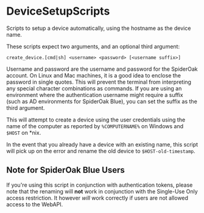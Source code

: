 DeviceSetupScripts
==================

Scripts to setup a device automatically, using the hostname as the device name.

These scripts expect two arguments, and an optional third argument:

    create_device.[cmd|sh] <username> <password> [<username suffix>]

Username and password are the username and password for the SpiderOak
account. On Linux and Mac machines, it is a good idea to enclose the 
password in single quotes. This will prevent the terminal from 
interpreting any special character combinations as commands. If you 
are using an environment where the authentication username might 
require a suffix (such as AD environments for SpiderOak Blue), you 
can set the suffix as the third argument.

This will attempt to create a device using the user credentials using the name of the computer as reported by `%COMPUTERNAME%` on Windows and `$HOST` on *nix.

In the event that you already have a device with an existing name, this script will pick up on the error and rename the old device to `$HOST-old-timestamp`.

Note for SpiderOak Blue Users
-----------------------------

If you're using this script in conjunction with authentication tokens, please note that the renaming will **not** work in conjunction with the Single-Use Only access restriction. It however *will* work correctly if users are not allowed access to the WebAPI.
